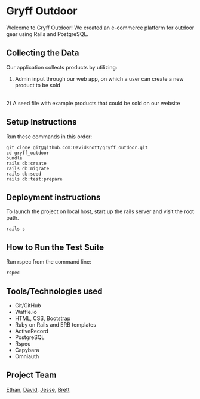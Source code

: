 # Gryff Outdoor

Welcome to Gryff Outdoor!  We created an e-commerce platform for outdoor gear using Rails and PostgreSQL.

## Collecting the Data
Our application collects products by utilizing:
<br>
1)  Admin input through our web app, on which a user can create a new product to be sold
<br>
2)  A seed file with example products that could be sold on our website

## Setup Instructions
Run these commands in this order:
```
git clone git@github.com:DavidKnott/gryff_outdoor.git
cd gryff_outdoor
bundle
rails db:create
rails db:migrate
rails db:seed
rails db:test:prepare
```

## Deployment instructions
To launch the project on local host, start up the rails server and visit the root path.
```
rails s
```

## How to Run the Test Suite
Run rspec from the command line:
```
rspec
```

## Tools/Technologies used
* Git/GitHub
* Waffle.io
* HTML, CSS, Bootstrap
* Ruby on Rails and ERB templates
* ActiveRecord
* PostgreSQL
* Rspec
* Capybara
* Omniauth

## Project Team
[Ethan](https://github.com/ethanbennett), [David](https://github.com/DavidKnott), [Jesse](https://github.com/Sh1pley), [Brett](https://github.com/riverswb)
